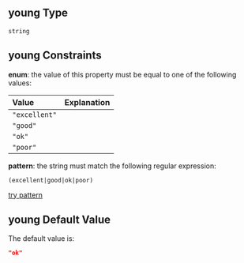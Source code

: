 ## young Type

`string`

## young Constraints

**enum**: the value of this property must be equal to one of the following values:

| Value         | Explanation |
| :------------ | :---------- |
| `"excellent"` |             |
| `"good"`      |             |
| `"ok"`        |             |
| `"poor"`      |             |

**pattern**: the string must match the following regular expression:&#x20;

```regexp
(excellent|good|ok|poor)
```

[try pattern](https://regexr.com/?expression=\(excellent%7Cgood%7Cok%7Cpoor\) "try regular expression with regexr.com")

## young Default Value

The default value is:

```json
"ok"
```

